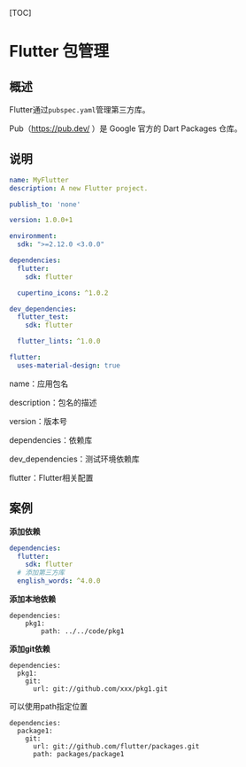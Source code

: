 [TOC]

# Flutter 包管理

## 概述

Flutter通过`pubspec.yaml`管理第三方库。

Pub（https://pub.dev/ ）是 Google 官方的 Dart Packages 仓库。



## 说明

```yaml
name: MyFlutter
description: A new Flutter project.

publish_to: 'none' 

version: 1.0.0+1

environment:
  sdk: ">=2.12.0 <3.0.0"

dependencies:
  flutter:
    sdk: flutter

  cupertino_icons: ^1.0.2

dev_dependencies:
  flutter_test:
    sdk: flutter

  flutter_lints: ^1.0.0

flutter:
  uses-material-design: true
```

name：应用包名

description：包名的描述

version：版本号

dependencies：依赖库

dev_dependencies：测试环境依赖库

flutter：Flutter相关配置



## 案例

**添加依赖**

```yaml
dependencies:
  flutter:
    sdk: flutter
  # 添加第三方库
  english_words: ^4.0.0
```



**添加本地依赖**

```
dependencies:
	pkg1:
        path: ../../code/pkg1
```



**添加git依赖**

```
dependencies:
  pkg1:
    git:
      url: git://github.com/xxx/pkg1.git
```

可以使用path指定位置

```
dependencies:
  package1:
    git:
      url: git://github.com/flutter/packages.git
      path: packages/package1        
```


